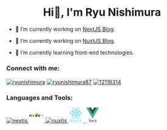 <h1 align="center">Hi👋, I'm Ryu Nishimura</h1>

- 🔭 I’m currently working on [NextJS Blog](https://nishimura.club).

- 🔭 I’m currently working on [NuxtJS Blog](https://nishimura-club.netlify.app).

- 🌱 I’m currently learning front-end technologies.


<h3 align="left">Connect with me:</h3>
<p align="left">
<a href="https://dev.to/ryunishimura" target="blank"><img align="center" src="https://cdn.jsdelivr.net/npm/simple-icons@3.0.1/icons/dev-dot-to.svg" alt="ryunishimura" height="30" width="40" /></a>
<a href="https://twitter.com/ryunishimura87" target="blank"><img align="center" src="https://cdn.jsdelivr.net/npm/simple-icons@3.0.1/icons/twitter.svg" alt="ryunishimura87" height="30" width="40" /></a>
<a href="https://stackoverflow.com/users/12116314" target="blank"><img align="center" src="https://cdn.jsdelivr.net/npm/simple-icons@3.0.1/icons/stackoverflow.svg" alt="12116314" height="30" width="40" /></a>
</p>

<h3 align="left">Languages and Tools:</h3>
<p align="left"> <a href="https://nextjs.org/" target="_blank"> <img src="https://cdn.worldvectorlogo.com/logos/nextjs-3.svg" alt="nextjs" width="40" height="40"/> </a> <a href="https://nodejs.org" target="_blank"> <img src="https://raw.githubusercontent.com/devicons/devicon/master/icons/nodejs/nodejs-original-wordmark.svg" alt="nodejs" width="40" height="40"/> </a> <a href="https://nuxtjs.org/" target="_blank"> <img src="https://www.vectorlogo.zone/logos/nuxtjs/nuxtjs-icon.svg" alt="nuxtjs" width="40" height="40"/> </a> <a href="https://reactjs.org/" target="_blank"> <img src="https://raw.githubusercontent.com/devicons/devicon/master/icons/react/react-original-wordmark.svg" alt="react" width="40" height="40"/> </a> <a href="https://vuejs.org/" target="_blank"> <img src="https://raw.githubusercontent.com/devicons/devicon/master/icons/vuejs/vuejs-original-wordmark.svg" alt="vuejs" width="40" height="40"/> </a> </p>
